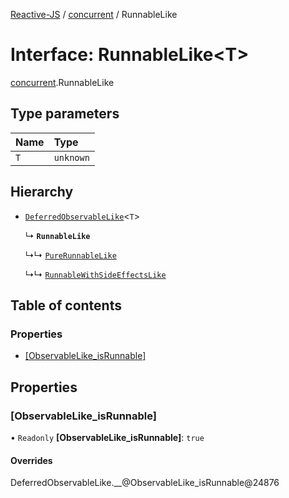 [Reactive-JS](../README.md) / [concurrent](../modules/concurrent.md) / RunnableLike

# Interface: RunnableLike<T\>

[concurrent](../modules/concurrent.md).RunnableLike

## Type parameters

| Name | Type |
| :------ | :------ |
| `T` | `unknown` |

## Hierarchy

- [`DeferredObservableLike`](concurrent.DeferredObservableLike.md)<`T`\>

  ↳ **`RunnableLike`**

  ↳↳ [`PureRunnableLike`](concurrent.PureRunnableLike.md)

  ↳↳ [`RunnableWithSideEffectsLike`](concurrent.RunnableWithSideEffectsLike.md)

## Table of contents

### Properties

- [[ObservableLike\_isRunnable]](concurrent.RunnableLike.md#[observablelike_isrunnable])

## Properties

### [ObservableLike\_isRunnable]

• `Readonly` **[ObservableLike\_isRunnable]**: ``true``

#### Overrides

DeferredObservableLike.\_\_@ObservableLike\_isRunnable@24876
